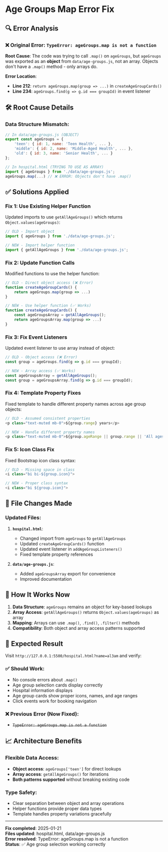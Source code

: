 # Age Groups Map Error Fix

## 🔍 Error Analysis

### ❌ **Original Error**: `TypeError: ageGroups.map is not a function`

**Root Cause**: The code was trying to call `.map()` on `ageGroups`, but `ageGroups` was exported as an **object** from `data/age-groups.js`, not an array. Objects don't have a `.map()` method - only arrays do.

**Error Location**: 
- **Line 212**: `return ageGroups.map(group => ...)` in `createAgeGroupCards()`
- **Line 234**: `ageGroups.find(g => g.id === groupId)` in event listener

## 🛠️ **Root Cause Details**

### **Data Structure Mismatch**:
```javascript
// In data/age-groups.js (OBJECT)
export const ageGroups = {
    'teen': { id: 1, name: 'Teen Health', ... },
    'middle': { id: 2, name: 'Middle-Aged Health', ... },
    'old': { id: 3, name: 'Senior Health', ... }
};
```

```javascript  
// In hospital.html (TRYING TO USE AS ARRAY)
import { ageGroups } from './data/age-groups.js';
ageGroups.map(...) // ❌ ERROR: Objects don't have .map()
```

## ✅ **Solutions Applied**

### **Fix 1**: Use Existing Helper Function
Updated imports to use `getAllAgeGroups()` which returns `Object.values(ageGroups)`:

```javascript
// OLD - Import object
import { ageGroups } from './data/age-groups.js';

// NEW - Import helper function  
import { getAllAgeGroups } from './data/age-groups.js';
```

### **Fix 2**: Update Function Calls
Modified functions to use the helper function:

```javascript
// OLD - Direct object access (❌ Error)
function createAgeGroupCards() {
    return ageGroups.map(group => ...)
}

// NEW - Use helper function (✅ Works)
function createAgeGroupCards() {
    const ageGroupsArray = getAllAgeGroups();
    return ageGroupsArray.map(group => ...)
}
```

### **Fix 3**: Fix Event Listeners  
Updated event listener to use array instead of object:

```javascript
// OLD - Object access (❌ Error)
const group = ageGroups.find(g => g.id === groupId);

// NEW - Array access (✅ Works)
const ageGroupsArray = getAllAgeGroups();
const group = ageGroupsArray.find(g => g.id === groupId);
```

### **Fix 4**: Template Property Fixes
Fixed template to handle different property names across age group objects:

```javascript
// OLD - Assumed consistent properties
<p class="text-muted mb-0">${group.range} years</p>

// NEW - Handle different property names
<p class="text-muted mb-0">${group.ageRange || group.range || 'All ages'}</p>
```

### **Fix 5**: Icon Class Fix
Fixed Bootstrap icon class syntax:

```javascript
// OLD - Missing space in class
<i class="bi bi-${group.icon}">

// NEW - Proper class syntax
<i class="bi ${group.icon}">
```

## 📁 **File Changes Made**

### **Updated Files**:
1. **`hospital.html`**:
   - Changed import from `ageGroups` to `getAllAgeGroups`
   - Updated `createAgeGroupCards()` function
   - Updated event listener in `addAgeGroupListeners()`
   - Fixed template property references

2. **`data/age-groups.js`**:
   - Added `ageGroupsArray` export for convenience
   - Improved documentation

## 🎯 **How It Works Now**

1. **Data Structure**: `ageGroups` remains an object for key-based lookups
2. **Array Access**: `getAllAgeGroups()` returns `Object.values(ageGroups)` as array
3. **Mapping**: Arrays can use `.map()`, `.find()`, `.filter()` methods
4. **Compatibility**: Both object and array access patterns supported

## 🧪 **Expected Result**

Visit `http://127.0.0.1:5500/hospital.html?name=al3am` and verify:

### ✅ **Should Work**:
- No console errors about `.map()`
- Age group selection cards display correctly
- Hospital information displays
- Age group cards show proper icons, names, and age ranges
- Click events work for booking navigation

### ❌ **Previous Error (Now Fixed)**:
- ~~`TypeError: ageGroups.map is not a function`~~

## 📈 **Architecture Benefits**

### **Flexible Data Access**:
- **Object access**: `ageGroups['teen']` for direct lookups
- **Array access**: `getAllAgeGroups()` for iterations
- **Both patterns supported** without breaking existing code

### **Type Safety**:
- Clear separation between object and array operations
- Helper functions provide proper data types
- Template handles property variations gracefully

---

**Fix completed**: 2025-01-21  
**Files updated**: hospital.html, data/age-groups.js  
**Error resolved**: TypeError: ageGroups.map is not a function  
**Status**: ✅ Age group selection working correctly